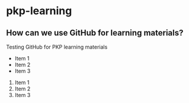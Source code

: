 # pkp-learning
## How can we use GitHub for learning materials?
Testing GitHub for PKP learning materials
* Item 1
* Item 2
* Item 3

1. Item 1
2. Item 2
3. Item 3

